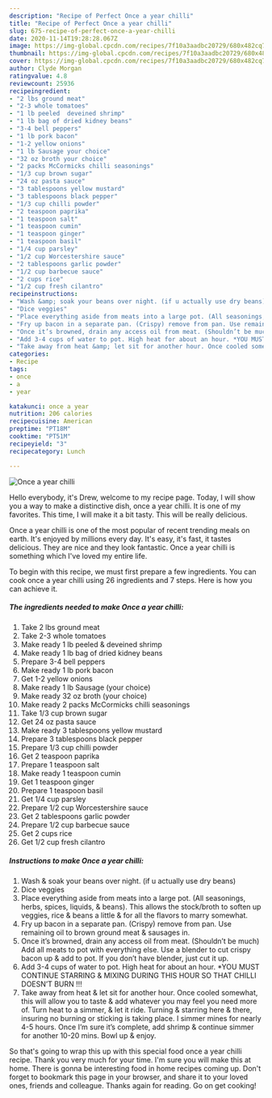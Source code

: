 ```yaml
---
description: "Recipe of Perfect Once a year chilli"
title: "Recipe of Perfect Once a year chilli"
slug: 675-recipe-of-perfect-once-a-year-chilli
date: 2020-11-14T19:28:28.067Z
image: https://img-global.cpcdn.com/recipes/7f10a3aadbc20729/680x482cq70/once-a-year-chilli-recipe-main-photo.jpg
thumbnail: https://img-global.cpcdn.com/recipes/7f10a3aadbc20729/680x482cq70/once-a-year-chilli-recipe-main-photo.jpg
cover: https://img-global.cpcdn.com/recipes/7f10a3aadbc20729/680x482cq70/once-a-year-chilli-recipe-main-photo.jpg
author: Clyde Morgan
ratingvalue: 4.8
reviewcount: 25936
recipeingredient:
- "2 lbs ground meat"
- "2-3 whole tomatoes"
- "1 lb peeled  deveined shrimp"
- "1 lb bag of dried kidney beans"
- "3-4 bell peppers"
- "1 lb pork bacon"
- "1-2 yellow onions"
- "1 lb Sausage your choice"
- "32 oz broth your choice"
- "2 packs McCormicks chilli seasonings"
- "1/3 cup brown sugar"
- "24 oz pasta sauce"
- "3 tablespoons yellow mustard"
- "3 tablespoons black pepper"
- "1/3 cup chilli powder"
- "2 teaspoon paprika"
- "1 teaspoon salt"
- "1 teaspoon cumin"
- "1 teaspoon ginger"
- "1 teaspoon basil"
- "1/4 cup parsley"
- "1/2 cup Worcestershire sauce"
- "2 tablespoons garlic powder"
- "1/2 cup barbecue sauce"
- "2 cups rice"
- "1/2 cup fresh cilantro"
recipeinstructions:
- "Wash &amp; soak your beans over night. (if u actually use dry beans)"
- "Dice veggies"
- "Place everything aside from meats into a large pot. (All seasonings, herbs, spices, liquids, &amp; beans). This allows the stock/broth to soften up veggies, rice &amp; beans a little &amp; for all the flavors to marry somewhat."
- "Fry up bacon in a separate pan. (Crispy) remove from pan. Use remaining oil to brown ground meat &amp; sausages in."
- "Once it’s browned, drain any access oil from meat. (Shouldn’t be much) Add all meats to pot with everything else. Use a blender to cut crispy bacon up &amp; add to pot. If you don’t have blender, just cut it up."
- "Add 3-4 cups of water to pot. High heat for about an hour. *YOU MUST CONTINUE STARRING &amp; MIXING DURING THIS HOUR SO THAT CHILLI DOESN’T BURN !!!"
- "Take away from heat &amp; let sit for another hour. Once cooled somewhat, this will allow you to taste &amp; add whatever you may feel you need more of. Turn heat to a simmer, &amp; let it ride. Turning &amp; starring here &amp; there, insuring no burning or sticking is taking place. I simmer mines for nearly 4-5 hours. Once I’m sure it’s complete, add shrimp &amp; continue simmer for another 10-20 mins. Bowl up &amp; enjoy."
categories:
- Recipe
tags:
- once
- a
- year

katakunci: once a year 
nutrition: 206 calories
recipecuisine: American
preptime: "PT18M"
cooktime: "PT51M"
recipeyield: "3"
recipecategory: Lunch

---
```



![Once a year chilli](https://img-global.cpcdn.com/recipes/7f10a3aadbc20729/680x482cq70/once-a-year-chilli-recipe-main-photo.jpg)

Hello everybody, it's Drew, welcome to my recipe page. Today, I will show you a way to make a distinctive dish, once a year chilli. It is one of my favorites. This time, I will make it a bit tasty. This will be really delicious.



Once a year chilli is one of the most popular of recent trending meals on earth. It's enjoyed by millions every day. It's easy, it's fast, it tastes delicious. They are nice and they look fantastic. Once a year chilli is something which I've loved my entire life.


To begin with this recipe, we must first prepare a few ingredients. You can cook once a year chilli using 26 ingredients and 7 steps. Here is how you can achieve it.

<!--inarticleads1-->

##### The ingredients needed to make Once a year chilli:

1. Take 2 lbs ground meat
1. Take 2-3 whole tomatoes
1. Make ready 1 lb peeled &amp; deveined shrimp
1. Make ready 1 lb bag of dried kidney beans
1. Prepare 3-4 bell peppers
1. Make ready 1 lb pork bacon
1. Get 1-2 yellow onions
1. Make ready 1 lb Sausage (your choice)
1. Make ready 32 oz broth (your choice)
1. Make ready 2 packs McCormicks chilli seasonings
1. Take 1/3 cup brown sugar
1. Get 24 oz pasta sauce
1. Make ready 3 tablespoons yellow mustard
1. Prepare 3 tablespoons black pepper
1. Prepare 1/3 cup chilli powder
1. Get 2 teaspoon paprika
1. Prepare 1 teaspoon salt
1. Make ready 1 teaspoon cumin
1. Get 1 teaspoon ginger
1. Prepare 1 teaspoon basil
1. Get 1/4 cup parsley
1. Prepare 1/2 cup Worcestershire sauce
1. Get 2 tablespoons garlic powder
1. Prepare 1/2 cup barbecue sauce
1. Get 2 cups rice
1. Get 1/2 cup fresh cilantro




<!--inarticleads2-->

##### Instructions to make Once a year chilli:

1. Wash &amp; soak your beans over night. (if u actually use dry beans)
1. Dice veggies
1. Place everything aside from meats into a large pot. (All seasonings, herbs, spices, liquids, &amp; beans). This allows the stock/broth to soften up veggies, rice &amp; beans a little &amp; for all the flavors to marry somewhat.
1. Fry up bacon in a separate pan. (Crispy) remove from pan. Use remaining oil to brown ground meat &amp; sausages in.
1. Once it’s browned, drain any access oil from meat. (Shouldn’t be much) Add all meats to pot with everything else. Use a blender to cut crispy bacon up &amp; add to pot. If you don’t have blender, just cut it up.
1. Add 3-4 cups of water to pot. High heat for about an hour. *YOU MUST CONTINUE STARRING &amp; MIXING DURING THIS HOUR SO THAT CHILLI DOESN’T BURN !!!
1. Take away from heat &amp; let sit for another hour. Once cooled somewhat, this will allow you to taste &amp; add whatever you may feel you need more of. Turn heat to a simmer, &amp; let it ride. Turning &amp; starring here &amp; there, insuring no burning or sticking is taking place. I simmer mines for nearly 4-5 hours. Once I’m sure it’s complete, add shrimp &amp; continue simmer for another 10-20 mins. Bowl up &amp; enjoy.




So that's going to wrap this up with this special food once a year chilli recipe. Thank you very much for your time. I'm sure you will make this at home. There is gonna be interesting food in home recipes coming up. Don't forget to bookmark this page in your browser, and share it to your loved ones, friends and colleague. Thanks again for reading. Go on get cooking!
